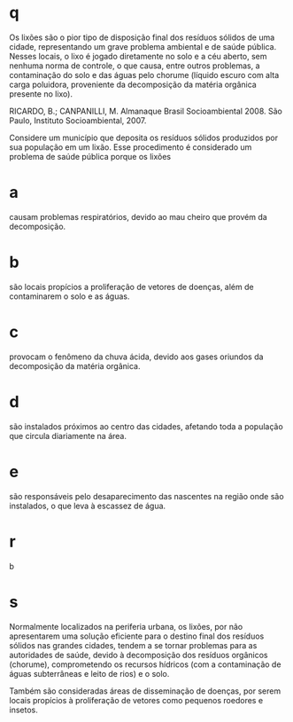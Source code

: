 # q
Os lixões são o pior tipo de disposição final dos resíduos sólidos de uma cidade, representando um grave problema ambiental e de saúde pública. Nesses locais, o lixo é jogado diretamente no solo e a céu aberto, sem nenhuma norma de controle, o que causa, entre outros problemas, a contaminação do solo e das águas pelo chorume (líquido escuro com alta carga poluidora, proveniente da decomposição da matéria orgânica presente no lixo).

RICARDO, B.; CANPANILLI, M. Almanaque Brasil Socioambiental 2008. São Paulo, Instituto Socioambiental, 2007.

Considere um município que deposita os resíduos sólidos produzidos por sua população em um lixão. Esse procedimento é considerado um problema de saúde pública porque os lixões

# a
causam problemas respiratórios, devido ao mau cheiro que provém da decomposição.

# b
são locais propícios a proliferação de vetores de doenças, além de contaminarem o solo e as águas.

# c
provocam o fenômeno da chuva ácida, devido aos gases oriundos da decomposição da matéria orgânica.

# d
são instalados próximos ao centro das cidades, afetando toda a população que circula diariamente na área.

# e
são responsáveis pelo desaparecimento das nascentes na região onde são instalados, o que leva à escassez de água.

# r
b

# s
Normalmente localizados na periferia urbana, os lixões, por não apresentarem uma solução eficiente para o destino final dos resíduos sólidos nas grandes cidades, tendem a se tornar problemas para as autoridades de saúde, devido à decomposição dos resíduos orgânicos (chorume), comprometendo os recursos hídricos (com a contaminação de águas subterrâneas e leito de rios) e o solo.

Também são consideradas áreas de disseminação de doenças, por serem locais propícios à proliferação de vetores como pequenos roedores e insetos.

